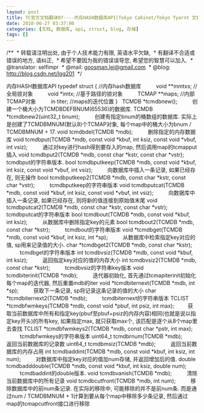 ```yaml
---
layout: post
title: TC官方文档翻译07----内存HASH数据库API(Tokyo Cabinet/Tokyo Tyarnt 文档系列)
date: 2010-06-27 03:37:00
categories: [文档, 数据库, api, struct, blog, 存储]
tags: []
---
```

/**
 * 转载请注明出处, 由于个人技术能力有限, 英语水平欠缺,
 * 有翻译不合适或错误的地方, 请纠正,
 * 希望不要因为我的错误误导您, 希望您的智慧可以加入.
 * @translator: selfimpr
 * @mail: goosman.lei@gmail.com
 * @blog: http://blog.csdn.net/lgg201
 */
 
 

内存HASH数据库API
typedef struct { //内存hash数据库
         void
**mmtxs; //全局锁对象
         void
*imtx; //基于路径的锁对象
         TCMAP
**maps; //内部TCMAP对象
         in
titer; //maps的迭代位置
}
 
TCMDB *tcmdbnew();
         创建一个桶大小为TCMDBDEFBNUM(65536)的数据库.
TCMDB *tcmdbnew2(uint32_t bnum);
         创建有指定bnum的桶数组的数据库. 实际上是创建了TCMDBMNUM(默认8)个TCMAP对象, 每个map中的桶大小为bnum / TCMDBMNUM +
17.
void tcmdbdel(TCMDB *mdb);
         删除指定的内存数据库
void tcmdbput(TCMDB *mdb, const void *kbuf,
int ksiz, const void *vbuf, int vsiz);
         通过对key进行hash得到要存入的map, 然后调用map的tcmapput插入
void tcmdbput2(TCMDB *mdb, const char
*kstr, const char *vstr);
         tcmdbput的字符串版本.
bool tcmdbputkeep(TCMDB *mdb, const void
*kbuf, int ksiz, const void *vbuf, int vsiz);
         向数据库中插入一条记录, 如果已经存在, 则无操作
bool tcmdbputkeep2(TCMDB *mdb, const char
*kstr, const char *vstr);
         tcmdbputkeep的字符串版本
void tcmdbputcat(TCMDB *mdb, const void
*kbuf, int ksiz, const void *vbuf, int vsiz);
         向数据库中插入一条记录, 如果已经存在, 则将新的值连接到原始值末尾
void tcmdbputcat2(TCMDB *mdb, const char
*kstr, const char *vstr);
         tcmdbputcat的字符串版本
bool tcmdbout(TCMDB *mdb, const void *kbuf,
int ksiz);
         从数据库中删除指定key的元素
bool tcmdbout2(TCMDB *mdb, const char
*kstr);
         tcmdbout的字符串版本
void *tcmdbget(TCMDB *mdb, const void
*kbuf, int ksiz, int *sp);
         从数据库中检索指定key对应的值, sp用来记录值的大小.
char *tcmdbget2(TCMDB *mdb, const char
*kstr);
         tcmdbget的字符串版本
int tcmdbvsiz(TCMDB *mdb, const void *kbuf,
int ksiz);
         返回指定key对应的值的内存大小
int tcmdbvsiz2(TCMDB *mdb, const char
*kstr);
         tcmdbvsiz的字符串key版本
void tcmdbiterinit(TCMDB *mdb);
         迭代器初始化, 首先通过tcmapiterinit初始化每个map的迭代器, 然后重置mdb的iter
void *tcmdbiternext(TCMDB *mdb, int *sp);
         获取下一条记录, sp将记录这条记录的值的大小
char *tcmdbiternext2(TCMDB *mdb);
         tcmdbiternext的字符串版本
TCLIST *tcmdbfwmkeys(TCMDB *mdb, const void
*pbuf, int psiz, int max);
        获取当前数据库中所有和指定key(pbuf至pbuf+psiz的内存内容)相同(也就是说以指定key开头)的所有key, 如果指定max, 就只获取max个, 该匹配是逐个从8个map里去查找
TCLIST *tcmdbfwmkeys2(TCMDB *mdb, const
char *pstr, int max);
         tcmdbfwmkeys的字符串版本
uint64_t tcmdbrnum(TCMDB *mdb);
         返回当前数据库的记录数
uint64_t tcmdbmsiz(TCMDB *mdb);
         返回当前数据库的内存占用
int tcmdbaddint(TCMDB *mdb, const void
*kbuf, int ksiz, int num);
         对数据库中指定key对应的值加num存储, 并返回增加后的值.
double tcmdbadddouble(TCMDB *mdb, const
void *kbuf, int ksiz, double num);
         tcmdbaddint的double版本.
void tcmdbvanish(TCMDB *mdb);
         清除当前数据库中的所有记录
void tcmdbcutfront(TCMDB *mdb, int num);
         移除数据库中的前num条记录. 在实际的移除中, 可能移除的并不是前num条. 而是通过num / TCMDBMNUM + 1计算到要从每个map中移除多少条记录, 然后通过map的tcmapcutfront接口进行移除
 

